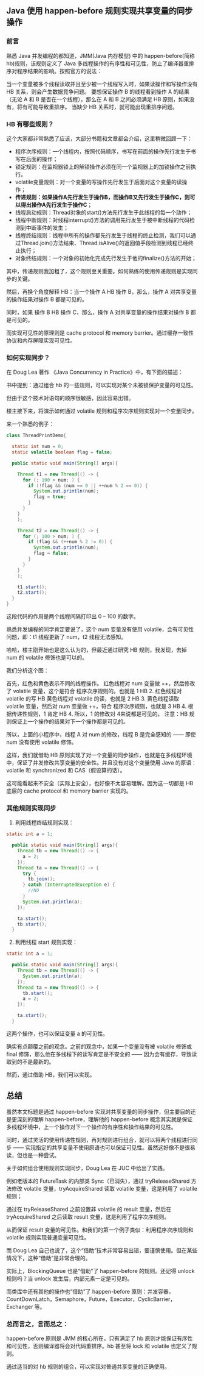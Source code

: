 ## Java 使用 happen-before 规则实现共享变量的同步操作

### 前言

熟悉 Java 并发编程的都知道，JMM(Java 内存模型) 中的 happen-before(简称 hb)规则，该规则定义了 Java 多线程操作的有序性和可见性，防止了编译器重排序对程序结果的影响。按照官方的说法：

当一个变量被多个线程读取并且至少被一个线程写入时，如果读操作和写操作没有 HB 关系，则会产生数据竞争问题。 要想保证操作 B 的线程看到操作 A 的结果（无论 A 和 B 是否在一个线程），那么在 A 和 B 之间必须满足 HB 原则，如果没有，将有可能导致重排序。 当缺少 HB 关系时，就可能出现重排序问题。


### HB 有哪些规则？
这个大家都非常熟悉了应该，大部分书籍和文章都会介绍，这里稍微回顾一下：

- 程序次序规则：一个线程内，按照代码顺序，书写在前面的操作先行发生于书写在后面的操作；
- 锁定规则：在监视器锁上的解锁操作必须在同一个监视器上的加锁操作之前执行。
- volatile变量规则：对一个变量的写操作先行发生于后面对这个变量的读操作；
- **传递规则：如果操作A先行发生于操作B，而操作B又先行发生于操作C，则可以得出操作A先行发生于操作C**；
- 线程启动规则：Thread对象的start()方法先行发生于此线程的每一个动作；
- 线程中断规则：对线程interrupt()方法的调用先行发生于被中断线程的代码检测到中断事件的发生；
- 线程终结规则：线程中所有的操作都先行发生于线程的终止检测，我们可以通过Thread.join()方法结束、Thread.isAlive()的返回值手段检测到线程已经终止执行；
- 对象终结规则：一个对象的初始化完成先行发生于他的finalize()方法的开始；

其中，传递规则我加粗了，这个规则至关重要。如何熟练的使用传递规则是实现同步的关键。

然后，再换个角度解释 HB：当一个操作 A HB 操作 B，那么，操作 A 对共享变量的操作结果对操作 B 都是可见的。

同时，如果 操作 B HB 操作 C，那么，操作 A 对共享变量的操作结果对操作 B 都是可见的。

而实现可见性的原理则是 cache protocol 和 memory barrier。通过缓存一致性协议和内存屏障实现可见性。

### 如何实现同步？
在 Doug Lea 著作 《Java Concurrency in Practice》中，有下面的描述：
>
>

书中提到：通过组合 hb 的一些规则，可以实现对某个未被锁保护变量的可见性。

但由于这个技术对语句的顺序很敏感，因此容易出错。

楼主接下来，将演示如何通过 volatile 规则和程序次序规则实现对一个变量同步。

来一个熟悉的例子：

~~~java
class ThreadPrintDemo{

  static int num = 0;
  static volatile boolean flag = false;

  public static void main(String[] args){

    Thread t1 = new Thread(() -> {
      for (; 100 > num; ) {
        if (!flag && (num == 0 || ++num % 2 == 0)) {
          System.out.println(num);
          flag = true;
        }
      }
    }
    );

    Thread t2 = new Thread(() -> {
      for (; 100 > num; ) {
        if (flag && (++num % 2 != 0)) {
          System.out.println(num);
          flag = false;
        }
      }
    }
    );

    t1.start();
    t2.start();
  }
}

~~~
这段代码的作用是两个线程间隔打印出 0 – 100 的数字。

熟悉并发编程的同学肯定要说了，这个 num 变量没有使用 volatile，会有可见性问题，即：t1 线程更新了 num，t2 线程无法感知。

哈哈，楼主刚开始也是这么认为的，但最近通过研究 HB 规则，我发现，去掉 num 的 volatile 修饰也是可以的。

[](pic/happen-before.png)

我们分析这个图：

首先，红色和黄色表示不同的线程操作。
红色线程对 num 变量做 ++，然后修改了 volatile 变量，这个是符合 程序次序规则的。也就是 1 HB 2.
红色线程对 volatile 的写 HB 黄色线程对 volatile 的读，也就是 2 HB 3.
黄色线程读取 volatile 变量，然后对 num 变量做 ++，符合 程序次序规则，也就是 3 HB 4.
根据传递性规则，1 肯定 HB 4. 所以，1 的修改对 4来说都是可见的。
注意：HB 规则保证上一个操作的结果对下一个操作都是可见的。

所以，上面的小程序中，线程 A 对 num 的修改，线程 B 是完全感知的 —— 即使 num 没有使用 volatile 修饰。

这样，我们就借助 HB 原则实现了对一个变量的同步操作，也就是在多线程环境中，保证了并发修改共享变量的安全性。并且没有对这个变量使用 Java 的原语：volatile 和 synchronized 和 CAS（假设算的话）。

这可能看起来不安全（实际上安全），也好像不太容易理解。因为这一切都是 HB 底层的 cache protocol 和 memory barrier 实现的。

### 其他规则实现同步

1. 利用线程终结规则实现：
~~~java
static int a = 1;

  public static void main(String[] args){
    Thread tb = new Thread(() -> {
      a = 2;
    });
    Thread ta = new Thread(() -> {
      try {
        tb.join();
      } catch (InterruptedException e) {
        //NO
      }
      System.out.println(a);
    });

    ta.start();
    tb.start();
  }
~~~

2. 利用线程 start 规则实现：
~~~java
static int a = 1;

  public static void main(String[] args){
    Thread tb = new Thread(() -> {
      System.out.println(a);
    });
    Thread ta = new Thread(() -> {
      tb.start();
      a = 2;
    });

    ta.start();
  }
~~~

这两个操作，也可以保证变量 a 的可见性。

确实有点颠覆之前的观念。之前的观念中，如果一个变量没有被 volatile 修饰或 final 修饰，那么他在多线程下的读写肯定是不安全的 —— 因为会有缓存，导致读取到的不是最新的。

然而，通过借助 HB，我们可以实现。

## 总结
虽然本文标题是通过 happen-before 实现对共享变量的同步操作，但主要目的还是更深刻的理解 happen-before，理解他的 happen-before 概念其实就是保证多线程环境中，上一个操作对下一个操作的有序性和操作结果的可见性。

同时，通过灵活的使用传递性规则，再对规则进行组合，就可以将两个线程进行同步 —— 实现指定的共享变量不使用原语也可以保证可见性。虽然这好像不是很易读，但也是一种尝试。

关于如何组合使用规则实现同步，Doug Lea 在 JUC 中给出了实践。

例如老版本的 FutureTask 的内部类 Sync（已消失），通过 tryReleaseShared 方法修改 volatile 变量，tryAcquireShared 读取 volatile 变量，这是利用了 volatile 规则；

通过在 tryReleaseShared 之前设置非 volatile 的 result 变量，然后在 tryAcquireShared 之后读取 result 变量，这是利用了程序次序规则。

从而保证 result 变量的可见性。和我们的第一个例子类似：利用程序次序规则和 volatile 规则实现普通变量可见性。

 

而 Doug Lea 自己也说了，这个“借助”技术非常容易出错，要谨慎使用。但在某些情况下，这种“借助”是非常合理的。

实际上，BlockingQueue 也是“借助”了 happen-before 的规则。还记得 unlock 规则吗？当 unlock 发生后，内部元素一定是可见的。

而类库中还有其他的操作也“借助”了 happen-before 原则：并发容器，CountDownLatch，Semaphore，Future，Executor，CyclicBarrier，Exchanger 等。

 

### 总而言之，言而总之：

happen-before 原则是 JMM 的核心所在，只有满足了 hb 原则才能保证有序性和可见性，否则编译器将会对代码重排序。hb 甚至将 lock 和 volatile 也定义了规则。

通过适当的对 hb 规则的组合，可以实现对普通共享变量的正确使用。
